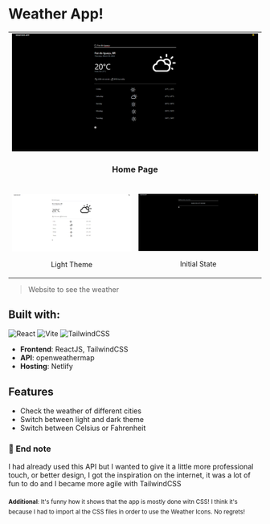 # Weather App!

<table>
    <tr>
        <td colspan="2">
            <img src="/wapp-2.png"></img>
            <br />
            <h3 align="center">Home Page</h3>
            <br />
        </td>
    </tr>
    <tr>
        <td width="50%">
            <img src="/wapp-3.png"></img>
            <br />
            <p align="center">Light Theme</p>
        </td>
        <td width="50%">
            <img src="/wapp.png"></img>
            <br />
            <p align="center">Initial State</p>
        </td>
    </tr>
</table>

> Website to see the weather

## Built with:

![React](https://img.shields.io/badge/react-%2320232a.svg?style=for-the-badge&logo=react&logoColor=%2361DAFB) ![Vite](https://img.shields.io/badge/vite-%23646CFF.svg?style=for-the-badge&logo=vite&logoColor=white) ![TailwindCSS](https://img.shields.io/badge/tailwindcss-%2338B2AC.svg?style=for-the-badge&logo=tailwind-css&logoColor=white)

- **Frontend**: ReactJS, TailwindCSS
- **API**: openweathermap
- **Hosting**: Netlify

## Features

- Check the weather of different cities
- Switch between light and dark theme
- Switch between Celsius or Fahrenheit

### 📑 End note 

I had already used this API but I wanted to give it a little more professional touch, or better design, I got the inspiration on the internet, it was a lot of fun to do and I became more agile with TailwindCSS

<sub>**Additional**: It's funny how it shows that the app is mostly done witn CSS! I think it's because I had to import al the CSS files in order to use the Weather Icons. No regrets!</sub>
